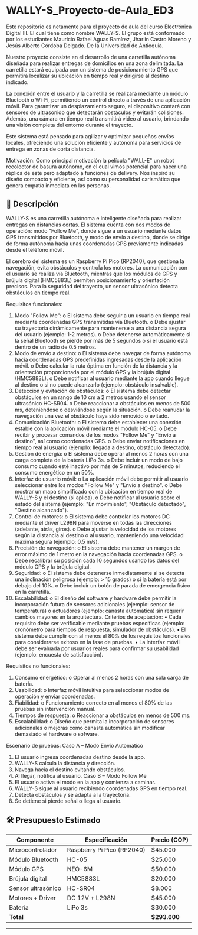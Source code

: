 # WALLY-S_Proyecto-de-Aula_ED3
Este repositorio es netamente para el proyecto de aula del curso Electrónica Digital III. El cual tiene como nombre WALLY-S. El grupo está conformado por los estudiantes Mauricio Rafael Aguas Ramírez, Jharlin Castro Moreno y Jesús Alberto Córdoba Delgado. De la Universidad de Antioquia.

Nuestro proyecto consiste en el desarrollo de una carretilla autónoma diseñada para realizar entregas de domicilios en una zona delimitada. La carretilla estará equipada con un sistema de posicionamiento GPS que permitirá localizar su ubicación en tiempo real y dirigirse al destino indicado.

La conexión entre el usuario y la carretilla se realizará mediante un módulo Bluetooth o Wi-Fi, permitiendo un control directo a través de una aplicación móvil. Para garantizar un desplazamiento seguro, el dispositivo contará con sensores de ultrasonido que detectarán obstáculos y evitarán colisiones. Además, una cámara en tiempo real transmitirá video al usuario, brindando una visión completa del entorno durante el trayecto.

Este sistema está pensado para agilizar y optimizar pequeños envíos locales, ofreciendo una solución eficiente y autónoma para servicios de entrega en zonas de corta distancia.

Motivación:
Como principal motivación la película "WALL-E" un robot recolector de basura autónomo, en el cual vimos potencial para hacer una réplica de este pero adaptado a funciones de delivery. Nos inspiró su diseño compacto y eficiente, así como su personalidad carismática que genera empatía inmediata en las personas.

## 📌 Descripción
WALLY-S es una carretilla autónoma e inteligente diseñada para realizar entregas en distancias cortas. El sistema cuenta con dos modos de operación: modo "Follow Me", donde sigue a un usuario mediante datos GPS transmitidos por Bluetooth, y modo de envío a destino, donde se dirige de forma autónoma hacia unas coordenadas GPS previamente indicadas desde el teléfono móvil.

El cerebro del sistema es un Raspberry Pi Pico (RP2040), que gestiona la navegación, evita obstáculos y controla los motores. La comunicación con el usuario se realiza vía Bluetooth, mientras que los módulos de GPS y brújula digital (HMC5883L) permiten posicionamiento y orientación precisos. Para la seguridad del trayecto, un sensor ultrasónico detecta obstáculos en tiempo real.

Requisitos funcionales:
1.	Modo "Follow Me":
o	El sistema debe seguir a un usuario en tiempo real mediante coordenadas GPS transmitidas vía Bluetooth.
o	Debe ajustar su trayectoria dinámicamente para mantenerse a una distancia segura del usuario (ejemplo: 1-2 metros).
o	Debe detenerse automáticamente si la señal Bluetooth se pierde por más de 5 segundos o si el usuario está dentro de un radio de 0.5 metros.
2.	Modo de envío a destino:
o	El sistema debe navegar de forma autónoma hacia coordenadas GPS predefinidas ingresadas desde la aplicación móvil.
o	Debe calcular la ruta óptima en función de la distancia y la orientación proporcionada por el módulo GPS y la brújula digital (HMC5883L).
o	Debe notificar al usuario mediante la app cuando llegue al destino o si no puede alcanzarlo (ejemplo: obstáculo insalvable).
3.	Detección y evitación de obstáculos:
o	El sistema debe detectar obstáculos en un rango de 10 cm a 2 metros usando el sensor ultrasónico HC-SR04.
o	Debe reaccionar a obstáculos en menos de 500 ms, deteniéndose o desviándose según la situación.
o	Debe reanudar la navegación una vez el obstáculo haya sido removido o evitado.
4.	Comunicación Bluetooth:
o	El sistema debe establecer una conexión estable con la aplicación móvil mediante el módulo HC-05.
o	Debe recibir y procesar comandos de los modos "Follow Me" y "Envío a destino", así como coordenadas GPS.
o	Debe enviar notificaciones en tiempo real al usuario (ejemplo: llegada a destino, obstáculo detectado).
5.	Gestión de energía:
o	El sistema debe operar al menos 2 horas con una carga completa de la batería LiPo 3s.
o	Debe incluir un modo de bajo consumo cuando esté inactivo por más de 5 minutos, reduciendo el consumo energético en un 50%.
6.	Interfaz de usuario móvil:
o	La aplicación móvil debe permitir al usuario seleccionar entre los modos "Follow Me" y "Envío a destino".
o	Debe mostrar un mapa simplificado con la ubicación en tiempo real de WALLY-S y el destino (si aplica).
o	Debe notificar al usuario sobre el estado del sistema (ejemplo: "En movimiento", "Obstáculo detectado", "Destino alcanzado").
7.	Control de motores:
o	El sistema debe controlar los motores DC mediante el driver L298N para moverse en todas las direcciones (adelante, atrás, giros).
o	Debe ajustar la velocidad de los motores según la distancia al destino o al usuario, manteniendo una velocidad máxima segura (ejemplo: 0.5 m/s).
8.	Precisión de navegación:
o	El sistema debe mantener un margen de error máximo de 1 metro en la navegación hacia coordenadas GPS.
o	Debe recalibrar su posición cada 10 segundos usando los datos del módulo GPS y la brújula digital.
9.	Seguridad:
o	El sistema debe detenerse inmediatamente si se detecta una inclinación peligrosa (ejemplo: > 15 grados) o si la batería está por debajo del 10%.
o	Debe incluir un botón de parada de emergencia físico en la carretilla.
10.	Escalabilidad:
o	El diseño del software y hardware debe permitir la incorporación futura de sensores adicionales (ejemplo: sensor de temperatura) o actuadores (ejemplo: canasta automática) sin requerir cambios mayores en la arquitectura.
Criterios de aceptación:
•	Cada requisito debe ser verificable mediante pruebas específicas (ejemplo: cronómetro para tiempos de respuesta, simulador de obstáculos).
•	El sistema debe cumplir con al menos el 80% de los requisitos funcionales para considerarse exitoso en la fase de pruebas.
•	La interfaz móvil debe ser evaluada por usuarios reales para confirmar su usabilidad (ejemplo: encuesta de satisfacción).


Requisitos no funcionales:
1.	Consumo energético:
o	Operar al menos 2 horas con una sola carga de batería.
2.	Usabilidad:
o	Interfaz móvil intuitiva para seleccionar modos de operación y enviar coordenadas.
3.	Fiabilidad:
o	Funcionamiento correcto en al menos el 80% de las pruebas sin intervención manual.
4.	Tiempos de respuesta:
o	Reaccionar a obstáculos en menos de 500 ms.
5.	Escalabilidad:
o	Diseño que permita la incorporación de sensores adicionales o mejoras como canasta automática sin modificar demasiado el hardware o sofware.


Escenario de pruebas:
Caso A – Modo Envío Automático
1.	El usuario ingresa coordenadas destino desde la app.
2.	WALLY-S calcula la distancia y dirección.
3.	Navega hacia el destino evitando obstáculos.
4.	Al llegar, notifica al usuario.
Caso B – Modo Follow Me
1.	El usuario activa el modo en la app y comienza a caminar.
2.	WALLY-S sigue al usuario recibiendo coordenadas GPS en tiempo real.
3.	Detecta obstáculos y se adapta a la trayectoria.
4.	Se detiene si pierde señal o llega al usuario.


## 🛠️ Presupuesto Estimado
| Componente               | Especificación               | Precio (COP) |
|--------------------------|-----------------------------|-------------|
| Microcontrolador         | Raspberry Pi Pico (RP2040)  | \$45.000    |
| Módulo Bluetooth         | HC-05                       | \$25.000    |
| Módulo GPS               | NEO-6M                      | \$50.000    |
| Brújula digital          | HMC5883L                    | \$20.000    |
| Sensor ultrasónico       | HC-SR04                     | \$8.000     |
| Motores + Driver         | DC 12V + L298N              | \$45.000    |
| Batería                  | LiPo 3s                     | \$30.000    |
| **Total**                |                             | **\$293.000** |

---


